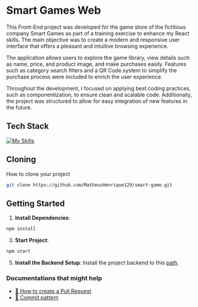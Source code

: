 <!-- <p align="center">
    <img src="./src/assets/videos/layout.gif">
</p> -->

# Smart Games Web

This Front-End project was developed for the game store of the fictitious company Smart Games as part of a training exercise to enhance my React skills. The main objective was to create a modern and responsive user interface that offers a pleasant and intuitive browsing experience.

The application allows users to explore the game library, view details such as name, price, and product image, and make purchases easily. Features such as category search filters and a QR Code system to simplify the purchase process were included to enrich the user experience.

Throughout the development, I focused on applying best coding practices, such as componentization, to ensure clean and scalable code. Additionally, the project was structured to allow for easy integration of new features in the future.

## Tech Stack

<!--- # "Verify icons availability here https://github.com/tandpfun/skill-icons" -->

[![My Skills](https://skillicons.dev/icons?i=js,react,styledcomponents,jest,npm)](https://skillicons.dev)

## Cloning

How to clone your project

```bash
git clone https://github.com/MatheusHenrique129/smart-game.git
```

## Getting Started

1. **Install Dependencies**:
```bash
npm install
```

3. **Start Project**:
```bash
npm start
```

5. **Install the Backend Setup**: Install the project backend to this [path](../backend/README.md).

### Documentations that might help

- [📝 How to create a Pull Request](https://www.atlassian.com/br/git/tutorials/making-a-pull-request)
- [💾 Commit pattern](https://gist.github.com/joshbuchea/6f47e86d2510bce28f8e7f42ae84c716)
